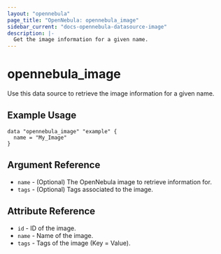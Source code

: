 ```yaml
---
layout: "opennebula"
page_title: "OpenNebula: opennebula_image"
sidebar_current: "docs-opennebula-datasource-image"
description: |-
  Get the image information for a given name.
---
```


# opennebula_image

Use this data source to retrieve the image information for a given name.

## Example Usage

```hcl
data "opennebula_image" "example" {
  name = "My_Image"
}
```

## Argument Reference

* `name` - (Optional) The OpenNebula image to retrieve information for.
* `tags` - (Optional) Tags associated to the image.

## Attribute Reference

* `id` - ID of the image.
* `name` - Name of the image.
* `tags` - Tags of the image (Key = Value).
